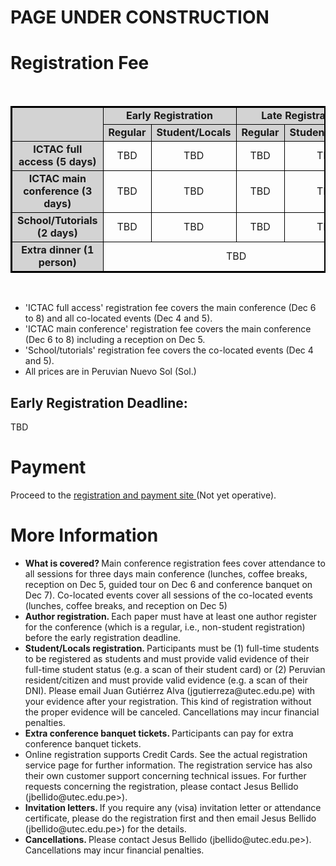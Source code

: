 <!--  ---
layout: location
--- -->
# PAGE UNDER CONSTRUCTION

# Registration Fee

<div class="col-sm-10">
        <p> <br/> </p> 
</div> 

<table style="border:2px solid black;">
	<tbody>
		<tr style="text-align: center">
			<td bgcolor="#D3D3D3" rowspan="2" style="border:1px solid black;width: 300px;">&nbsp;</td>
			<td bgcolor="#D3D3D3" colspan="2" style="border:1px solid black;width: 300px;"><b>Early Registration </b></td>
			<td bgcolor="#D3D3D3" colspan="2" style="border:1px solid black;width: 300px;"><b>Late Registration </b></td>
		</tr>
		<tr style="text-align: center">
			<td bgcolor="#D3D3D3" style="border:1px solid black;width: 200px;"><b>Regular </b></td>
			<td bgcolor="#D3D3D3" style="border:1px solid black;width: 200px;"><b>Student/Locals</b></td>
			<td bgcolor="#D3D3D3" style="border:1px solid black;width: 200px;"><b>Regular </b></td>
			<td bgcolor="#D3D3D3" style="border:1px solid black;width: 200px;"><b>Student/Locals</b></td>
		</tr>
		<tr style="text-align: center">
			<td bgcolor="#D3D3D3" style="border:1px solid black;width: 400px;"><b>ICTAC full access (5 days)</b></td>
			<td style="border:1px solid black;width: 200px;">TBD</td>
			<td style="border:1px solid black;width: 200px;">TBD</td>
			<td style="border:1px solid black;width: 200px;">TBD</td>
			<td style="border:1px solid black;width: 200px;">TBD</td>
		</tr>
		<tr style="text-align: center">
			<td bgcolor="#D3D3D3" style="border:1px solid black;width: 400px;"><b>ICTAC main conference (3 days)</b></td>
			<td style="border:1px solid black;width: 200px;">TBD</td>
			<td style="border:1px solid black;width: 200px;">TBD</td>
			<td style="border:1px solid black;width: 200px;">TBD</td>
			<td style="border:1px solid black;width: 200px;">TBD</td>
		</tr>
		<tr style="text-align: center">
			<td bgcolor="#D3D3D3" style="border:1px solid black;width: 400px;"><b>School/Tutorials (2 days)</b></td>
			<td style="border:1px solid black;width: 200px;">TBD</td>
			<td style="border:1px solid black;width: 200px;">TBD</td>
			<td style="border:1px solid black;width: 200px;">TBD</td>
			<td style="border:1px solid black;width: 200px;">TBD</td>
		</tr>
		<tr style="text-align: center">
			<td bgcolor="#D3D3D3" style="border:1px solid black;width: 400px;"><b>Extra dinner (1 person)</b></td>
			<td colspan="4" style="border:1px solid black;width: 300px;">TBD</td>
		</tr>
	</tbody>
</table>

<div class="col-sm-10">
        <p> <br/> </p> 
</div> 

 <ul>
  <li>'ICTAC full access' registration fee covers the main conference (Dec 6 to 8) and all co-located events (Dec 4 and 5). </li>
  <li>'ICTAC main conference' registration fee covers the main conference (Dec 6 to 8) including a reception on Dec 5. </li>
  <li>'School/tutorials' registration fee covers the co-located events (Dec 4 and 5). </li>
  <li>  All prices are in Peruvian Nuevo Sol (Sol.) </li>
</ul> 

## Early Registration Deadline: 

TBD

# Payment

Proceed to the <a href="" > registration and payment site </a> (Not yet operative).

# More Information

<ul>
  <li> <b>What is covered? </b> Main conference registration fees cover attendance to all sessions for three days main conference (lunches, coffee breaks, reception on Dec 5, guided tour on Dec 6 and conference banquet on Dec 7). Co-located events cover all sessions of the co-located events (lunches, coffee breaks, and reception on Dec 5) </li>
   <li> <b>Author registration. </b> Each paper must have at least one author register for the conference (which is a regular, i.e., non-student registration) before the early registration deadline.</li>
    <li> <b>Student/Locals registration. </b> Participants must be (1) full-time students to be registered as students and must provide valid evidence of their full-time student status (e.g. a scan of their student card) or (2) Peruvian resident/citizen and must provide valid evidence (e.g. a scan of their DNI). Please email Juan Gutiérrez Alva (jgutierreza@utec.edu.pe) with your evidence after your registration. This kind of registration without the proper evidence will be canceled. Cancellations may incur financial penalties. </li>
    <li> <b> Extra conference banquet tickets. </b>  Participants can pay for extra conference banquet tickets. </li>
   <li> Online registration supports Credit Cards. See the actual registration service page for further information. The registration service has also their own customer support concerning technical issues. For further requests concerning the registration, please contact Jesus Bellido (jbellido@utec.edu.pe>). </li>
    <li>  <b> Invitation letters. </b> If you require any (visa) invitation letter or attendance certificate, please do the registration first and then email Jesus Bellido (jbellido@utec.edu.pe>) for the details.</li>
   <li> <b> Cancellations. </b> Please contact Jesus Bellido (jbellido@utec.edu.pe>). Cancellations may incur financial penalties. </li>
</ul> 

